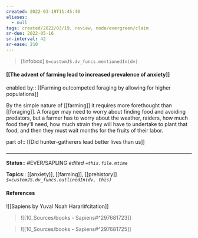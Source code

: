 ```yaml
---
created: 2022-03-19T11:45:40 
aliases:
  - null
tags: created/2022/03/19, review, node/evergreen/claim
sr-due: 2022-05-16
sr-interval: 42
sr-ease: 210
---
```

> [!infobox]
`$=customJS.dv_funcs.mentionedIn(dv)`

#### [[The advent of farming lead to increased prevalence of anxiety]] 

enabled by:: [[Farming outcompeted foraging by allowing for higher populations]]

By the simple nature of [[farming]] it requires more forethought than [[foraging]]. A forager may need to worry about finding food and avoiding predators, but a farmer has to worry about the weather, raiders, how much food they'll need, how much strain they will have to undertake to plant that food, and then they must wait months for the fruits of their labor.

part of:: [[Did hunter-gatherers lead better lives than us]]

### <hr class="footnote"/>

**Status**:: #EVER/SAPLING 
*edited `=this.file.mtime`*

**Topics**:: [[anxiety]], [[farming]], [[prehistory]]
*`$=customJS.dv_funcs.outlinedIn(dv, this)`*

#### References

![[Sapiens by Yuval Noah Harari#citation]]

> ![[10_Sources/books - Sapiens#^297681723]]

> ![[10_Sources/books - Sapiens#^297681725]]
